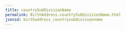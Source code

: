 ```yaml
---
title: countrySubDivisionName
permalink: BirthAddress.countrySubDivisionName.html
jsonid: birthaddress_countrysubdivisionname
---
```

